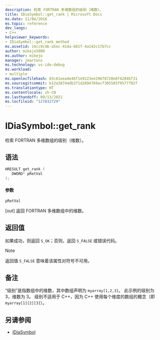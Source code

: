 ```yaml
---
description: 检索 FORTRAN 多维数组的级别（维数）。
title: IDiaSymbol::get_rank | Microsoft Docs
ms.date: 11/04/2016
ms.topic: reference
dev_langs:
- C++
helpviewer_keywords:
- IDiaSymbol::get_rank method
ms.assetid: 14cc9c4b-a5ec-414a-b01f-4a142c17b7cc
author: mikejo5000
ms.author: mikejo
manager: jmartens
ms.technology: vs-ide-debug
ms.workload:
- multiple
ms.openlocfilehash: 03c61eea4e46f1e9223ee296f8728e8f4284bf31
ms.sourcegitcommit: b12a38744db371d2894769ecf305585f9577792f
ms.translationtype: HT
ms.contentlocale: zh-CN
ms.lasthandoff: 09/13/2021
ms.locfileid: "127832729"
---
```

# <a name="idiasymbolget_rank"></a>IDiaSymbol::get_rank
检索 FORTRAN 多维数组的级别（维数）。

## <a name="syntax"></a>语法

```C++
HRESULT get_rank ( 
   DWORD* pRetVal
);
```

#### <a name="parameters"></a>参数
 `pRetVal`

[out] 返回 FORTRAN 多维数组中的维数。

## <a name="return-value"></a>返回值
 如果成功，则返回 `S_OK`；否则，返回 `S_FALSE` 或错误代码。

> [!NOTE]
> 返回值 `S_FALSE` 意味着该属性对符号不可用。

## <a name="remarks"></a>备注
 “级别”是指数组中的维数，其中数组声明为 `myarray[1,2,3]`。 此示例的级别为 3，维数为 3。 级别不适用于 C++，因为 C++ 使用每个维度的数组的概念（即 `myarray[1][2][3]`）。

## <a name="see-also"></a>另请参阅
- [IDiaSymbol](../../debugger/debug-interface-access/idiasymbol.md)

